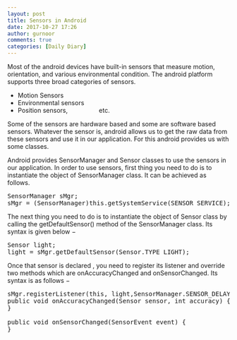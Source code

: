 ```yaml
---
layout: post
title: Sensors in Android
date: 2017-10-27 17:26
author: gurnoor
comments: true
categories: [Daily Diary]
---
```

Most of the android devices have built-in sensors that measure motion, orientation, and various environmental condition. The android platform supports three broad categories of sensors.
<ul class="list">
 	<li>Motion Sensors</li>
 	<li>Environmental sensors</li>
 	<li>Position sensors,                  etc.</li>
</ul>
Some of the sensors are hardware based and some are software based sensors. Whatever the sensor is, android allows us to get the raw data from these sensors and use it in our application. For this android provides us with some classes.

Android provides SensorManager and Sensor classes to use the sensors in our application. In order to use sensors, first thing you need to do is to instantiate the object of SensorManager class. It can be achieved as follows.
<pre class="result notranslate">SensorManager sMgr;
sMgr = (SensorManager)this.getSystemService(SENSOR_SERVICE);
</pre>
The next thing you need to do is to instantiate the object of Sensor class by calling the getDefaultSensor() method of the SensorManager class. Its syntax is given below −
<pre class="result notranslate">Sensor light;
light = sMgr.getDefaultSensor(Sensor.TYPE_LIGHT);
</pre>
Once that sensor is declared , you need to register its listener and override two methods which are onAccuracyChanged and onSensorChanged. Its syntax is as follows −
<pre class="result notranslate">sMgr.registerListener(this, light,SensorManager.SENSOR_DELAY_NORMAL);
public void onAccuracyChanged(Sensor sensor, int accuracy) {
}

public void onSensorChanged(SensorEvent event) {
}</pre>
